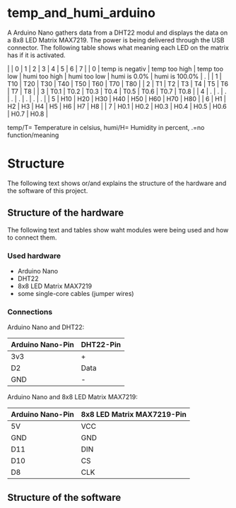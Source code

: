 # temp_and_humi_arduino
A Arduino Nano gathers data from a DHT22 modul and displays the data on a 8x8 LED Matrix MAX7219. The power is being delivered through the USB connector.
The following table shows what meaning each LED on the matrix has if it is activated.

|   | 0 | 1 | 2 | 3 | 4 | 5 | 6 | 7 |
| 0 | temp is negativ | temp too high | temp too low | humi too high | humi too low | humi is 0.0% | humi is 100.0% | . |
| 1 | T10 | T20 | T30 | T40 | T50 | T60 | T70 | T80 |
| 2 | T1 | T2 | T3 | T4 | T5 | T6 | T7 | T8 |
| 3 | T0.1 | T0.2 | T0.3 | T0.4 | T0.5 | T0.6 | T0.7 | T0.8 |
| 4 | . | . | . | . | . | . | . | . |
| 5 | H10 | H20 | H30 | H40 | H50 | H60 | H70 | H80 |
| 6 | H1 | H2 | H3 | H4 | H5 | H6 | H7 | H8 |
| 7 | H0.1 | H0.2 | H0.3 | H0.4 | H0.5 | H0.6 | H0.7 | H0.8 |

temp/T= Temperature in celsius, humi/H= Humidity in percent, .=no function/meaning


# Structure
The following text shows or/and explains the structure of the hardware and the software of this project.

## Structure of the hardware
The following text and tables show waht modules were being used and how to connect them.

### Used hardware
- Arduino Nano
- DHT22
- 8x8 LED Matrix MAX7219
- some single-core cables (jumper wires)

### Connections
Arduino Nano and DHT22:

| Arduino Nano-Pin | DHT22-Pin |
| ----------- | ----------- |
| 3v3 | + |
| D2 | Data |
| GND | - |

Arduino Nano and 8x8 LED Matrix MAX7219:

| Arduino Nano-Pin | 8x8 LED Matrix MAX7219-Pin |
| ----------- | ----------- |
| 5V | VCC |
| GND | GND |
| D11 | DIN |
| D10 | CS |
| D8 | CLK |


## Structure of the software